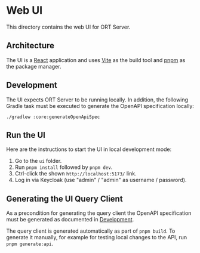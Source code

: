 # Web UI

This directory contains the web UI for ORT Server.

## Architecture

The UI is a [React](https://react.dev/) application and uses [Vite](https://vitejs.dev/) as the
build tool and [pnpm](https://pnpm.io/) as the package manager.

## Development

The UI expects ORT Server to be running locally.
In addition, the following Gradle task must be executed to generate the OpenAPI specification locally:

```shell
./gradlew :core:generateOpenApiSpec
```

## Run the UI

Here are the instructions to start the UI in local development mode:

1. Go to the `ui` folder.
2. Run `pnpm install` followed by `pnpm dev`.
3. Ctrl-click the shown `http://localhost:5173/` link.
4. Log in via Keycloak (use "admin" / "admin" as username / password).

## Generating the UI Query Client

As a precondition for generating the query client the OpenAPI specification must be generated as documented in
[Development](#development).

The query client is generated automatically as part of `pnpm build`.
To generate it manually, for example for testing local changes to the API, run `pnpm generate:api`.
